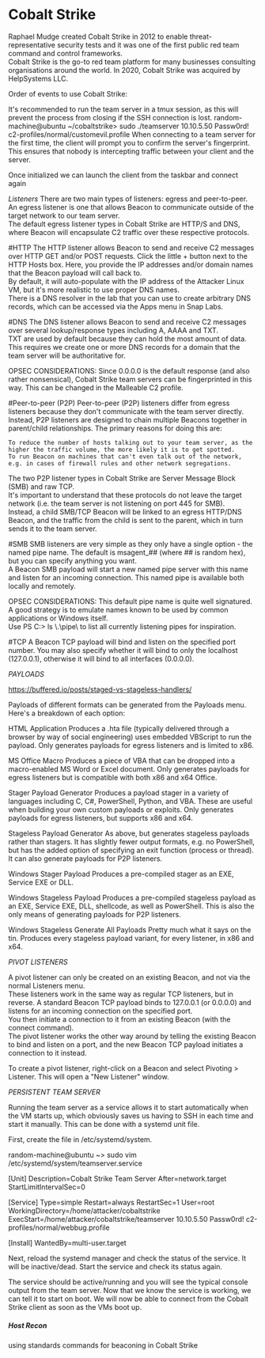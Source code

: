 # Cobalt Strike

Raphael Mudge created Cobalt Strike in 2012 to enable threat-representative security tests and it was one of the first public red team command and control frameworks.  
Cobalt Strike is the go-to red team platform for many businesses consulting organisations around the world.
In 2020, Cobalt Strike was acquired by HelpSystems LLC.

Order of events to use Cobalt Strike: 

It's recommended to run the team server in a tmux session, as this will prevent the process from closing if the SSH connection is lost.
    random-machine@ubuntu ~/cobaltstrike> sudo ./teamserver 10.10.5.50 Passw0rd! c2-profiles/normal/customevil.profile
When connecting to a team server for the first time, the client will prompt you to confirm the server's fingerprint.  
This ensures that nobody is intercepting traffic between your client and the server.

Once initialized we can launch the client from the taskbar and connect again

*Listeners* 
There are two main types of listeners: egress and peer-to-peer.
An egress listener is one that allows Beacon to communicate outside of the target network to our team server.  
The default egress listener types in Cobalt Strike are HTTP/S and DNS, where Beacon will encapsulate C2 traffic over these respective protocols.

#HTTP
The HTTP listener allows Beacon to send and receive C2 messages over HTTP GET and/or POST requests.
Click the little + button next to the HTTP Hosts box.  Here, you provide the IP addresses and/or domain names that the Beacon payload will call back to.  
By default, it will auto-populate with the IP address of the Attacker Linux VM, but it's more realistic to use proper DNS names.  
There is a DNS resolver in the lab that you can use to create arbitrary DNS records, which can be accessed via the Apps menu in Snap Labs.

#DNS
The DNS listener allows Beacon to send and receive C2 messages over several lookup/response types including A, AAAA and TXT.  
TXT are used by default because they can hold the most amount of data.  
This requires we create one or more DNS records for a domain that the team server will be authoritative for.  

OPSEC CONSIDERATIONS: Since 0.0.0.0 is the default response (and also rather nonsensical), Cobalt Strike team servers can be fingerprinted in this way.  This can be changed in the Malleable C2 profile.

#Peer-to-peer (P2P)
Peer-to-peer (P2P) listeners differ from egress listeners because they don't communicate with the team server directly.  
Instead, P2P listeners are designed to chain multiple Beacons together in parent/child relationships.  The primary reasons for doing this are:

    To reduce the number of hosts talking out to your team server, as the higher the traffic volume, the more likely it is to get spotted.
    To run Beacon on machines that can't even talk out of the network, e.g. in cases of firewall rules and other network segregations.

The two P2P listener types in Cobalt Strike are Server Message Block (SMB) and raw TCP.  
It's important to understand that these protocols do not leave the target network (i.e. the team server is not listening on port 445 for SMB).  
Instead, a child SMB/TCP Beacon will be linked to an egress HTTP/DNS Beacon, and the traffic from the child is sent to the parent, which in turn sends it to the team server.


#SMB 
SMB listeners are very simple as they only have a single option - the named pipe name.  The default is msagent_## (where ## is random hex), but you can specify anything you want.  
A Beacon SMB payload will start a new named pipe server with this name and listen for an incoming connection.  This named pipe is available both locally and remotely.

OPSEC CONSIDERATIONS: This default pipe name is quite well signatured.  A good strategy is to emulate names known to be used by common applications or Windows itself.  
Use PS C:\> ls \\.\pipe\ to list all currently listening pipes for inspiration.

#TCP 
A Beacon TCP payload will bind and listen on the specified port number.  You may also specify whether it will bind to only the localhost (127.0.0.1), otherwise it will bind to all interfaces (0.0.0.0).



*PAYLOADS*

https://buffered.io/posts/staged-vs-stageless-handlers/

Payloads of different formats can be generated from the Payloads menu.  Here's a breakdown of each option:

HTML Application
Produces a .hta file (typically delivered through a browser by way of social engineering) uses embedded VBScript to run the payload.  Only generates payloads for egress listeners and is limited to x86.

MS Office Macro
Produces a piece of VBA that can be dropped into a macro-enabled MS Word or Excel document.  Only generates payloads for egress listeners but is compatible with both x86 and x64 Office.

Stager Payload Generator
Produces a payload stager in a variety of languages including C, C#, PowerShell, Python, and VBA.  These are useful when building your own custom payloads or exploits.  Only generates payloads for egress listeners, but supports x86 and x64.

Stageless Payload Generator
As above, but generates stageless payloads rather than stagers.  It has slightly fewer output formats, e.g. no PowerShell, but has the added option of specifying an exit function (process or thread).  It can also generate payloads for P2P listeners.

Windows Stager Payload
Produces a pre-compiled stager as an EXE, Service EXE or DLL.

Windows Stageless Payload
Produces a pre-compiled stageless payload as an EXE, Service EXE, DLL, shellcode, as well as PowerShell.  This is also the only means of generating payloads for P2P listeners.

Windows Stageless Generate All Payloads
Pretty much what it says on the tin.  Produces every stageless payload variant, for every listener, in x86 and x64.


*PIVOT LISTENERS*

A pivot listener can only be created on an existing Beacon, and not via the normal Listeners menu.  
These listeners work in the same way as regular TCP listeners, but in reverse.  A standard Beacon TCP payload binds to 127.0.0.1 (or 0.0.0.0) and listens for an incoming connection on the specified port.  
You then initiate a connection to it from an existing Beacon (with the connect command).  
The pivot listener works the other way around by telling the existing Beacon to bind and listen on a port, and the new Beacon TCP payload initiates a connection to it instead.

To create a pivot listener, right-click on a Beacon and select Pivoting > Listener.  This will open a "New Listener" window.


*PERSISTENT TEAM SERVER* 

Running the team server as a service allows it to start automatically when the VM starts up, which obviously saves us having to SSH in each time and start it manually.  This can be done with a systemd unit file.

First, create the file in /etc/systemd/system.

random-machine@ubuntu ~> sudo vim /etc/systemd/system/teamserver.service

[Unit]
Description=Cobalt Strike Team Server
After=network.target
StartLimitIntervalSec=0

[Service]
Type=simple
Restart=always
RestartSec=1
User=root
WorkingDirectory=/home/attacker/cobaltstrike
ExecStart=/home/attacker/cobaltstrike/teamserver 10.10.5.50 Passw0rd! c2-profiles/normal/webbug.profile

[Install]
WantedBy=multi-user.target


Next, reload the systemd manager and check the status of the service.  It will be inactive/dead.
Start the service and check its status again.

The service should be active/running and you will see the typical console output from the team server.  Now that we know the service is working, we can tell it to start on boot.
We will now be able to connect from the Cobalt Strike client as soon as the VMs boot up.


##### Host Recon 

using standards commands for beaconing in Cobalt Strike 







